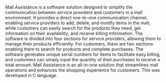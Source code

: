 Mall Assistance is a software solution designed to simplify the communication between service providers and customers in a mall environment. It provides a direct one-to-one communication channel, enabling service providers to add, delete, and modify items in the mall, while customers can easily search for the products they need, get information on their availability, and receive billing information. The software is divided into four sections for service providers, allowing them to manage their products efficiently. For customers, there are two sections enabling them to search for products and complete purchases. The software generates unique serial numbers for items to facilitate easy billing, and customers can simply input the quantity of their purchases to receive a total amount. Mall Assistance is an all-in-one solution that streamlines mall operations and enhances the shopping experience for customers. This was developed in C language.
